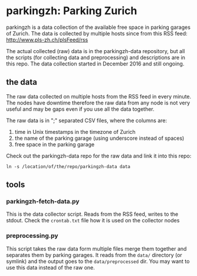 # parkingzh: Parking Zurich

parkingzh is a data collection of the available free space in parking garages
of Zurich. The data is collected by multiple hosts since from this RSS feed:
http://www.pls-zh.ch/plsFeed/rss

The actual collected (raw) data is in the parkingzh-data repository, but all
the scripts (for collecting data and preprocessing) and descriptions are in
this repo. The data collection started in December 2016 and still ongoing.

## the data

The raw data collected on multiple hosts from the RSS feed in every minute. The
nodes have downtime therefore the raw data from any node is not very useful and
may be gaps even if you use all the data together.

The raw data is in ";" separated CSV files, where the columns are:
1. time in Unix timestamps in the timezone of Zurich
2. the name of the parking garage (using underscore instead of spaces)
3. free space in the parking garage

Check out the parkingzh-data repo for the raw data and link it into this repo:
```
ln -s /location/of/the/repo/parkingzh-data data
```

## tools

### parkingzh-fetch-data.py
This is the data collector script. Reads from the RSS feed, writes to the
stdout. Check the `crontab.txt` file how it is used on the collector nodes


### preprocessing.py
This script takes the raw data form multiple files merge them together and
separates them by parking garages. It reads from the `data/` directory (or
symlink) and the output goes to the `data/preprocessed` dir. You may want to
use this data instead of the raw one.


